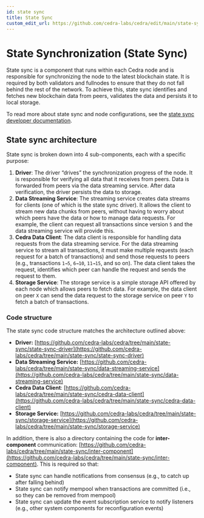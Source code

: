 ```yaml
---
id: state sync
title: State Sync
custom_edit_url: https://github.com/cedra-labs/cedra/edit/main/state-sync/README.md
---
```


# State Synchronization (State Sync)

State sync is a component that runs within each Cedra node and is responsible
for synchronizing the node to the latest blockchain state. It is required by
both validators and fullnodes to ensure that they do not fall behind the rest
of the network. To achieve this, state sync identifies and fetches new
blockchain data from peers, validates the data and persists it to local
storage.

To read more about state sync and node configurations, see the [state sync developer documentation](https://cedra.dev/guides/state-sync/).

## State sync architecture

State sync is broken down into 4 sub-components, each with a specific purpose:

1. **Driver**: The driver “drives” the synchronization progress of the node.
It is responsible for verifying all data that it receives from peers. Data
is forwarded from peers via the data streaming service. After data
verification, the driver persists the data to storage.
2. **Data Streaming Service**: The streaming service creates data streams for
clients (one of which is the state sync driver). It allows the client to stream
new data chunks from peers, without having to worry about which peers have the
data or how to manage data requests. For example, the client can request all
transactions since version `5` and the data streaming service will provide
this.
3. **Cedra Data Client**: The data client is responsible for handling data
requests from the data streaming service. For the data streaming service to
stream all transactions, it must make multiple requests (each request for a
batch of transactions) and send those requests to peers (e.g., transactions
`1→5`, `6→10`, `11→15`, and so on). The data client takes the request,
identifies which peer can handle the request and sends the request to them.
4. **Storage Service**: The storage service is a simple storage API offered by
each node which allows peers to fetch data. For example, the data client on
peer `X` can send the data request to the storage service on peer `Y` to fetch
a batch of transactions.

### Code structure

The state sync code structure matches the architecture outlined above:
- **Driver:** [https://github.com/cedra-labs/cedra/tree/main/state-sync/state-sync-driver](https://github.com/cedra-labs/cedra/tree/main/state-sync/state-sync-driver)
- **Data Streaming Service:** [https://github.com/cedra-labs/cedra/tree/main/state-sync/data-streaming-service](https://github.com/cedra-labs/cedra/tree/main/state-sync/data-streaming-service)
- **Cedra Data Client**: [https://github.com/cedra-labs/cedra/tree/main/state-sync/cedra-data-client](https://github.com/cedra-labs/cedra/tree/main/state-sync/cedra-data-client)
- **Storage Service:** [https://github.com/cedra-labs/cedra/tree/main/state-sync/storage-service](https://github.com/cedra-labs/cedra/tree/main/state-sync/storage-service)

In addition, there is also a directory containing the code for
**inter-component** communication: [https://github.com/cedra-labs/cedra/tree/main/state-sync/inter-component](https://github.com/cedra-labs/cedra/tree/main/state-sync/inter-component).
This is required so that:
   - State sync can handle notifications from consensus (e.g., to catch up after falling behind)
   - State sync can notify mempool when transactions are committed (i.e., so they can be removed from mempool)
   - State sync can update the event subscription service to notify listeners (e.g., other system components for reconfiguration events)

